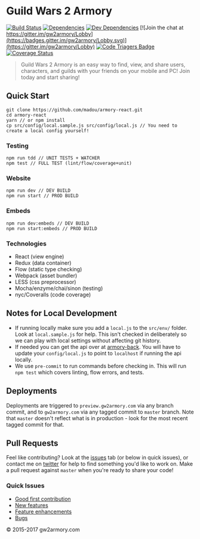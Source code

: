# Guild Wars 2 Armory 

[![Build Status](https://travis-ci.org/madou/armory-react.svg?branch=master)](https://travis-ci.org/madou/armory-react) [![Dependencies](https://david-dm.org/madou/armory-react.svg)](https://david-dm.org/madou/armory-react) [![Dev Dependencies](https://david-dm.org/madou/armory-react/dev-status.svg)](https://david-dm.org/madou/armory-react?type=dev) [![Join the chat at https://gitter.im/gw2armory/Lobby](https://badges.gitter.im/gw2armory/Lobby.svg)](https://gitter.im/gw2armory/Lobby) [![Code Triagers Badge](https://www.codetriage.com/madou/armory-react/badges/users.svg)](https://www.codetriage.com/madou/armory-react) [![Coverage Status](https://coveralls.io/repos/github/madou/armory-react/badge.svg?branch=master)](https://coveralls.io/github/madou/armory-react?branch=master)

> Guild Wars 2 Armory is an easy way to find, view, and share users, characters, and guilds with your friends on your mobile and PC! Join today and start sharing!

## Quick Start

```
git clone https://github.com/madou/armory-react.git
cd armory-react
yarn // or npm install
cp src/config/local.sample.js src/config/local.js // You need to create a local config yourself!
```

### Testing

```
npm run tdd // UNIT TESTS + WATCHER
npm test // FULL TEST (lint/flow/coverage+unit)
```

### Website

```
npm run dev // DEV BUILD
npm run start // PROD BUILD
```

### Embeds

```
npm run dev:embeds // DEV BUILD
npm run start:embeds // PROD BUILD
```

### Technologies

- React (view engine)
- Redux (data container)
- Flow (static type checking)
- Webpack (asset bundler)
- LESS (css preprocessor)
- Mocha/enzyme/chai/sinon (testing)
- nyc/Coveralls (code coverage)

## Notes for Local Development

- If running locally make sure you add a `local.js` to the `src/env/` folder. Look at `local.sample.js` for help. This isn't checked in deliberately so we can play with local settings without affecting git history.
- If needed you can get the api over at [armory-back](https://github.com/madou/armory-back). You will have to update your `config/local.js` to point to `localhost` if running the api locally.
- We use `pre-commit` to run commands before checking in. This will run `npm test` which covers linting, flow errors, and tests.

## Deployments

Deployments are triggered to `preview.gw2armory.com` via any branch commit, and to `gw2armory.com` via any tagged commit to `master` branch. Note that `master` doesn't reflect what is in production - look for the most recent tagged commit for that.

## Pull Requests

Feel like contributing? Look at the [issues](https://github.com/madou/armory-react/issues) tab (or below in quick issues), or contact me on [twitter](https://twitter.com/itsmadou) for help to find something you'd like to work on. Make a pull request against `master` when you're ready to share your code!

### Quick Issues

- [Good first contribution](https://github.com/madou/armory-react/labels/good%20first%20contribution)
- [New features](https://github.com/madou/armory-react/issues?q=is%3Aopen+is%3Aissue+label%3Afeature)
- [Feature enhancements](https://github.com/madou/armory-react/issues?q=is%3Aopen+is%3Aissue+label%3Aenhancement)
- [Bugs](https://github.com/madou/armory-react/issues?q=is%3Aopen+is%3Aissue+label%3Abug)

© 2015-2017 gw2armory.com
